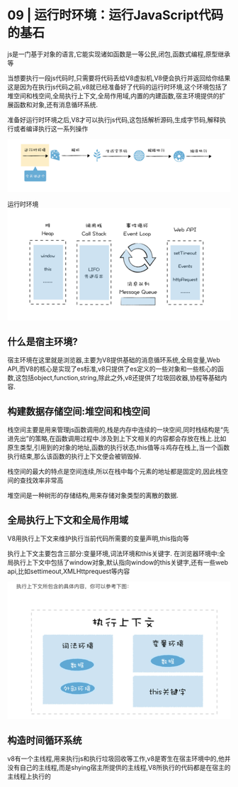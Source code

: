 # 09 | 运行时环境：运行JavaScript代码的基石

js是一门基于对象的语言,它能实现诸如函数是一等公民,闭包,函数式编程,原型继承等

当想要执行一段js代码时,只需要将代码丢给V8虚拟机,V8便会执行并返回给你结果
这是因为在执行js代码之前,v8就已经准备好了代码的运行时环境,这个环境包括了堆空间和栈空间,全局执行上下文,全局作用域,内置的内建函数,宿主环境提供的扩展函数和对象,还有消息循环系统.

准备好运行时环境之后,V8才可以执行js代码,这包括解析源码,生成字节码,解释执行或者编译执行这一系列操作

![流程图](images/09/09-1.png)

运行时环境
![运行时](images/09/09-2.png)

## 什么是宿主环境?

宿主环境在这里就是浏览器,主要为V8提供基础的消息循环系统,全局变量,Web API,而V8的核心是实现了es标准,v8只提供了es定义的一些对象和一些核心的函数,这包括object,function,string,除此之外,v8还提供了垃圾回收器,协程等基础内容.

## 构建数据存储空间:堆空间和栈空间
栈空间主要是用来管理js函数调用的,栈是内存中连续的一块空间,同时栈结构是“先进先出”的策略,在函数调用过程中.涉及到上下文相关的内容都会存放在栈上.比如原生类型,引用到的对象的地址,函数的执行状态,this值等斗鸡存在栈上,当一个函数执行结束,那么该函数的执行上下文便会被销毁掉.

栈空间的最大的特点是空间连续,所以在栈中每个元素的地址都是固定的,因此栈空间的查找效率非常高

堆空间是一种树形的存储结构,用来存储对象类型的离散的数据.

## 全局执行上下文和全局作用域
V8用执行上下文来维护执行当前代码所需要的变量声明,this指向等

执行上下文主要包含三部分:变量环境,词法环境和this关键字.
在浏览器环境中:全局执行上下文中包括了window对象,默认指向window的this关键字,还有一些web api,比如settimeout,XMLHttprequest等内容

![运行时](images/09/09-3.png)

## 构造时间循环系统

v8有一个主线程,用来执行js和执行垃圾回收等工作,v8是寄生在宿主环境中的,他并没有自己的主线程,而是shying宿主所提供的主线程,V8所执行的代码都是在宿主的主线程上执行的
